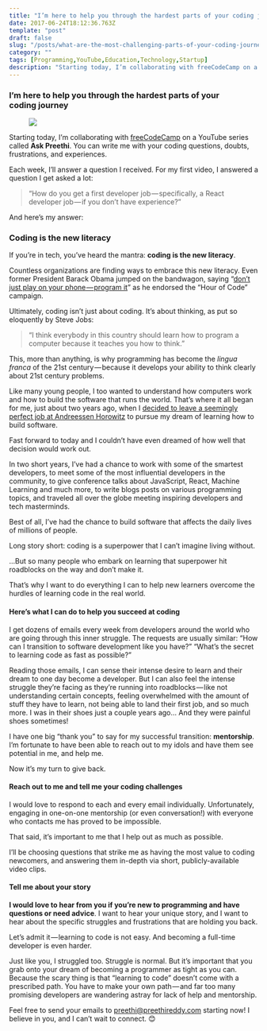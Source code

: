 ```yaml
---
title: "I’m here to help you through the hardest parts of your coding journey"
date: 2017-06-24T18:12:36.763Z
template: "post"
draft: false
slug: "/posts/what-are-the-most-challenging-parts-of-your-coding-journey/"
category: ""
tags: [Programming,YouTube,Education,Technology,Startup]
description: "Starting today, I’m collaborating with freeCodeCamp on a YouTube series called Ask Preethi. You can write me with your coding questions, doubts, frustrations, and experiences. Each week, I’ll answer…"
---
```


### I’m here to help you through the hardest parts of your coding journey

<figure>

![](/media/what-are-the-most-challenging-parts-of-your-coding-journey-0.jpeg)

</figure>

Starting today, I’m collaborating with [freeCodeCamp](https://www.freecodecamp.com) on a YouTube series called **Ask Preethi**. You can write me with your coding questions, doubts, frustrations, and experiences.

Each week, I’ll answer a question I received. For my first video, I answered a question I get asked a lot:

> “How do you get a first developer job — specifically, a React developer job — if you don’t have experience?”

And here’s my answer:

### Coding is the new literacy

If you’re in tech, you’ve heard the mantra: **coding is the new literacy**.

Countless organizations are finding ways to embrace this new literacy. Even former President Barack Obama jumped on the bandwagon, saying “[don’t just play on your phone — program it](https://obamawhitehouse.archives.gov/blog/2013/12/09/don-t-just-play-your-phone-program-it)” as he endorsed the “Hour of Code” campaign.

Ultimately, coding isn’t just about coding. It’s about thinking, as put so eloquently by Steve Jobs:

> “I think everybody in this country should learn how to program a computer because it teaches you how to think.”

This, more than anything, is why programming has become the _lingua franca_ of the 21st century — because it develops your ability to think clearly about 21st century problems.

Like many young people, I too wanted to understand how computers work and how to build the software that runs the world. That’s where it all began for me, just about two years ago, when I [decided to leave a seemingly perfect job at Andreessen Horowitz](https://medium.com/swlh/why-i-left-the-best-job-in-the-world-3689a5a4649a) to pursue my dream of learning how to build software.

Fast forward to today and I couldn’t have even dreamed of how well that decision would work out.

In two short years, I’ve had a chance to work with some of the smartest developers, to meet some of the most influential developers in the community, to give conference talks about JavaScript, React, Machine Learning and much more, to write blogs posts on various programming topics, and traveled all over the globe meeting inspiring developers and tech masterminds.

Best of all, I’ve had the chance to build software that affects the daily lives of millions of people.

Long story short: coding is a superpower that I can’t imagine living without.

…But so many people who embark on learning that superpower hit roadblocks on the way and don’t make it.

That’s why I want to do everything I can to help new learners overcome the hurdles of learning code in the real world.

#### Here’s what I can do to help you succeed at coding

I get dozens of emails every week from developers around the world who are going through this inner struggle. The requests are usually similar: “How can I transition to software development like you have?” “What’s the secret to learning code as fast as possible?”

Reading those emails, I can sense their intense desire to learn and their dream to one day become a developer. But I can also feel the intense struggle they’re facing as they’re running into roadblocks — like not understanding certain concepts, feeling overwhelmed with the amount of stuff they have to learn, not being able to land their first job, and so much more. I was in their shoes just a couple years ago… And they were painful shoes sometimes!

I have one big “thank you” to say for my successful transition: **mentorship**. I’m fortunate to have been able to reach out to my idols and have them see potential in me, and help me.

Now it’s my turn to give back.

#### Reach out to me and tell me your coding challenges

I would love to respond to each and every email individually. Unfortunately, engaging in one-on-one mentorship (or even conversation!) with everyone who contacts me has proved to be impossible.

That said, it’s important to me that I help out as much as possible.

I’ll be choosing questions that strike me as having the most value to coding newcomers, and answering them in-depth via short, publicly-available video clips.

#### Tell me about your story

**I would love to hear from you if you’re new to programming and have questions or need advice**. I want to hear your unique story, and I want to hear about the specific struggles and frustrations that are holding you back.

Let’s admit it — learning to code is not easy. And becoming a full-time developer is even harder.

Just like you, I struggled too. Struggle is normal. But it’s important that you grab onto your dream of becoming a programmer as tight as you can. Because the scary thing is that “learning to code” doesn’t come with a prescribed path. You have to make your own path — and far too many promising developers are wandering astray for lack of help and mentorship.

Feel free to send your emails to preethi@preethireddy.com starting now! I believe in you, and I can’t wait to connect. 😊

